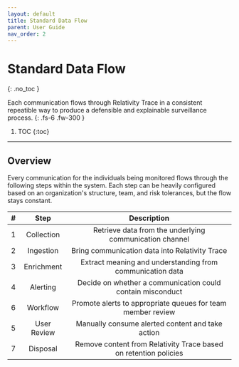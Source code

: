 ```yaml
---
layout: default
title: Standard Data Flow
parent: User Guide
nav_order: 2
---
```


# Standard Data Flow
{: .no_toc }


Each communication flows through Relativity Trace in a consistent repeatible way to produce a defensible and explainable surveillance process.
{: .fs-6 .fw-300 }

1. TOC
{:toc}

---

## Overview
Every communication for the individuals being monitored flows through the following steps within the system. Each step can be heavily configured based on an organization's structure, team, and risk tolerances, but the flow stays constant. 

| # | Step | Description |
|:---:|:------:|:-------------:|
| 1 | Collection | Retrieve data from the underlying communication channel |
| 2 | Ingestion | Bring communication data into Relativity Trace |
| 3 | Enrichment | Extract meaning and understanding from communication data |
| 4 | Alerting | Decide on whether a communication could contain misconduct |
| 6 | Workflow | Promote alerts to appropriate queues for team member review |
| 5 | User Review | Manually consume alerted content and take action |
| 7 | Disposal | Remove content from Relativity Trace based on retention policies | 

